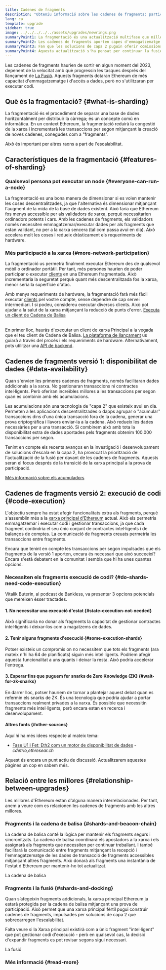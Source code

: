 ```yaml
---
title: Cadenes de fragments
description: "Obteniu informació sobre les cadenes de fragments: particions de la xarxa que proporcionen a Ethereum més capacitat de transacció i en faciliten l'execució."
lang: ca
template: upgrade
sidebar: true
image: ../../../../../assets/upgrades/newrings.png
summaryPoint1: La fragmentació és una actualització multifase que millora la capacitat i l'escalabilitat d'Ethereum.
summaryPoint2: Les cadenes de fragments aporten capes d'emmagatzematge extra perquè les aplicacions i els acumuladors guardin les dades.
summaryPoint3: Fan que les solucions de capa 2 puguin oferir comissions baixes de transacció tot aprofitant la seguretat d'Ethereum.
summaryPoint4: Aquesta actualització s'ha pensat per continuar la fusió entre la xarxa principal i la cadena de balisa.
---
```


<UpgradeStatus dateKey="page-upgrades-shards-date">
    Les cadenes de fragments haurien de sortir en algun moment del 2023, depenent de la velocitat amb què progressin les tasques després del llançament de <a href="/upgrades/merge/">La Fusió</a>. Aquests fragments dotaran Ethereum de més capacitat d'emmagatzematge i d'accés a dades, però no s'utilitzaran per executar codi.
</UpgradeStatus>

## Què és la fragmentació? {#what-is-sharding}

La fragmentació és el procediment de separar una base de dades horitzontalment per distribuir la càrrega; és un concepte comú en informàtica. En un context Ethereum, la fragmentació reduirà la congestió de la xarxa i incrementarà les transaccions per segon mitjançant la creació de noves cadenes, conegudes com a "fragments".

Això és important per altres raons a part de l'escalabilitat.

## Característiques de la fragmentació {#features-of-sharding}

### Qualsevol persona pot executar un node {#everyone-can-run-a-node}

La fragmentació es una bona manera de dimensionar si es volen mantenir les coses descentralitzades, ja que l'alternativa és dimensionar mitjançant l'augment de la mida de la base de dades existent. Això faria que Ethereum fos menys accessible per als validadors de xarxa, perquè necessitarien ordinadors potents i cars. Amb les cadenes de fragments, els validadors només necessiten emmagatzemar/executar dades per als fragments que estan validant, no per a la xarxa sencera (tal com passa avui en dia). Això accelera molt les coses i redueix dràsticament els requeriments de hardware.

### Més participació a la xarxa {#more-network-participation}

La fragmentació us permetrà finalment executar Ethereum des de qualsevol mòbil o ordinador portàtil. Per tant, més persones haurien de poder participar o executar [clients](/developers/docs/nodes-and-clients/) en una Ethereum fragmentada. Això incrementaria la seguretat perquè quant més descentralitzada fos la xarxa, menor seria la superfície d'atac.

Amb menys requeriments de hardware, la fragmentació farà més fàcil executar [clients](/developers/docs/nodes-and-clients/) pel vostre compte, sense dependre de cap servei intermediari. I si podeu, considereu executar diversos clients. Això pot ajudar a la salut de la xarxa mitjançant la reducció de punts d'error. [Executa un client de Cadena de Balisa](/upgrades/get-involved/)

<br />

<InfoBanner isWarning={true}>
  En primer lloc, hauràs d'executar un client de xarxa Principal a la vegada que el teu client de Cadena de Balisa. <a href="https://launchpad.ethereum.org" target="_blank">La plataforma de llançament</a> us guiarà a través del procés i els requeriments de hardware. Alternativament, pots utilitzar una <a href="/developers/docs/apis/backend/#available-libraries">API de backend</a>.
</InfoBanner>

## Cadenes de fragments versió 1: disponibilitat de dades {#data-availability}

Quan s'envien les primeres cadenes de fragments, només facilitaran dades addicionals a la xarxa. No gestionaran transaccions ni contractes intel·ligents. Però oferiran increïbles millores a les transaccions per segon quan es combinin amb els acumulacions.

Les acumulacions són una tecnologia de "capa 2" que existeix avui en dia. Permeten a les aplicacions descentralitzades o dapps agrupar o "acumular" transaccions dins d'una única transacció fora de la cadena, generar una prova criptogràfica i llavors enviar-la a la cadena. Això redueix les dades necessàries per a una transacció. Si combinem això amb tota la disponibilitat extra de dades aportades pels fragments obtenim 100.000 transaccions per segon.

<InfoBanner isWarning={false}>
  Tenint en compte els recents avanços en la investigació i desenvolupament de solucions d'escala en la capa 2, ha provocat la priorització de l'actualització de la fusió per davant de les cadenes de fragments. Aquests seran el focus després de la transició de la xarxa principal a la prova de participació.

[Més informació sobre els acumuladors](/desenvolupadors/documentss/escalat/#acumuladors)
</InfoBanner>

## Cadenes de fragments versió 2: execució de codi {#code-execution}

L'objectiu sempre ha estat afegir funcionalitats extra als fragments, perquè s'assemblin més a la [xarxa principal d'Ethereum](/glossary/#mainnet) actual. Això els permetria emmagatzemar i executar codi i gestionar transaccions, ja que cada fragment contindria el seu únic conjunt de contractes intel·ligents i de balanços de comptes. La comunicació de fragments creuats permetria les transaccions entre fragments.

Encara que tenint en compte les transaccions per segon impulsades que els fragments de la versió 1 aporten, encara és necessari que això succeeixi? Encara s'està debatent en la comunitat i sembla que hi ha unes quantes opcions.

### Necessiten els fragments execució de codi? {#do-shards-need-code-execution}

Vitalik Buterin, al podcast de Bankless, va presentar 3 opcions potencials que mereixen ésser tractades.

<YouTube id="-R0j5AMUSzA" start="5841" />

#### 1. No necessitar una execució d'estat {#state-execution-not-needed}

Això significaria no donar als fragments la capacitat de gestionar contractes intel·ligents i deixar-los com a magatzems de dades.

#### 2. Tenir alguns fragments d'execució {#some-execution-shards}

Potser existeix un compromís on no necessitem que tots els fragments (ara mateix n'hi ha 64 de planificats) siguin més intel·ligents. Podríem afegir aquesta funcionalitat a uns quants i deixar la resta. Això podria accelerar l'entrega.

#### 3. Esperar fins que puguem fer snarks de Zero Knowledge (ZK) {#wait-for-zk-snarks}

En darrer lloc, potser hauríem de tornar a plantejar aquest debat quan es refermin els snarks de ZK. És una tecnologia que podria ajudar a portar transaccions realment privades a la xarxa. És possible que necessitin fragments més intel·ligents, però encara estan en recerca i desenvolupament.

#### Altres fonts {#other-sources}

Aquí hi ha més idees respecte al mateix tema:

- [Fase U1 i Fet: Eth2 com un motor de disponibilitat de dades](https://ethresear.ch/t/phase-one-and-done-eth2-as-a-data-availability-engine/5269/8) - _cdetrio,ethresear.ch_

Aquest és encara un punt actiu de discussió. Actualitzarem aquestes pàgines un cop en sabem més.

## Relació entre les millores {#relationship-between-upgrades}

Les millores d'Ethereum estan d'alguna manera interrelacionades. Per tant, anem a veure com es relacionen les cadenes de fragments amb les altres millores.

### Fragments i la cadena de balisa {#shards-and-beacon-chain}

La cadena de balisa conté la lògica per mantenir els fragments segurs i sincronitzats. La cadena de balisa coordinarà els apostadors a la xarxa i els assignarà als fragments que necessiten per continuar treballant. I també facilitarà la comunicació entre fragments mitjançant la recepció i l'emmagatzematge de les dades de transacció de fragments accessibles mitjançant altres fragments. Això donarà als fragments una instantània de l'estat d'Ethereum per mantenir-ho tot actualitzat.

<ButtonLink to="/upgrades/beacon-chain/">
  La cadena de balisa
</ButtonLink>

### Fragments i la fusió {#shards-and-docking}

Quan s’afegeixin fragments addicionals, la xarxa principal Ethereum ja estarà protegida per la cadena de balisa mitjançant una prova de participació. Això permet que una xarxa principal fèrtil pugui construir cadenes de fragments, impulsades per solucions de capa 2 que sobrecarregen l'escalabilitat.

Falta veure si la Xarxa principal existirà com a únic fragment "intel·ligent" que pot gestionar codi d'execució - però en qualsevol cas, la decisió d'expandir fragments es pot revisar segons sigui necessari.

<ButtonLink to="/upgrades/merge/">
  La fusió
</ButtonLink>

<Divider />

### Més informació {#read-more}

<ShardChainsList />

